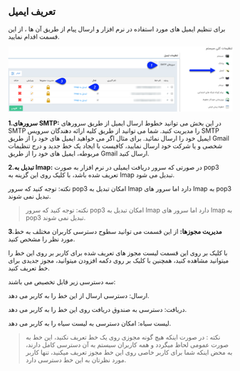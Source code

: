 ## تعریف ایمیل

برای تنظیم ایمیل های مورد استفاده در نرم افزار و ارسال پیام از طریق آن ها ، از این قسمت اقدام نمایید.

![](mail1.png)

**1.سرورهای SMTP:** در این بخش می توانید خطوط ارسال ایمیل از طریق سرورهای SMTP را مدیریت کنید. شما می توانید از طریق کلیه ارائه دهندگان سرویس SMTP ایمیل خود را ارسال نمائید. برای مثال اگر می خواهید ایمیل های خود را از طریق Gmail شخصی و یا شرکت خود ارسال نمایید، کافیست با ایجاد یک خط جدید و درج تنظیمات مربوطه، ایمیل های خود را از طریق Gmail ارسال کنید.

**2.تبدیل به Imap:**
در صورتی که سرور دریافت ایمیلی در نرم افزار به صورت pop3 تعریف شده باشد، با کلیک روی این گزینه به Imap تبدیل می شود.

نکته: توجه کنید که سرور pop3 امکان تبدیل به Imap دارد اما سرور های Imap به pop3 تبدیل نمی شوند.

> نکته: توجه کنید که سرور pop3 امکان تبدیل به Imap دارد اما سرور های Imap به pop3 تبدیل نمی شوند.

**3.مدیریت مجوزها:** از این قسمت می توانید سطوح دسترسی کاربران مختلف به خط مورد نظر را مشخص کنید.

با کلیک بر روی این قسمت لیست مجوز های تعریف شده برای کاربر  بر روی این خط را میتوانید مشاهده کنید، همچنین با کلیک بر روی دکمه افزودن میتوانید، مجوز جدیدی برای خط تعریف کنید.

سه دسترسی زیر قابل تخصیص می باشند:

ارسال: دسترسی ارسال از این خط را به کاربر می دهد.

دریافت: دسترسی به صندوق دریافت روی این خط را به کاربر می دهد.

لیست سیاه: امکان دسترسی به لیست سیاه را به کاربر می دهد.

> نکته : در صورت اینکه هیچ گونه مجوزی روی یک خط تعریف نکنید، این خط به صورت عمومی لحاظ میگردد و همه کاربران سیستم به آن دسترسی کامل دارند، به محض اینکه شما برای کاربر خاصی روی این خط مجوز تعریف میکنید، تنها کاربر مورد نظرتان به این خط دسترسی دارد.

